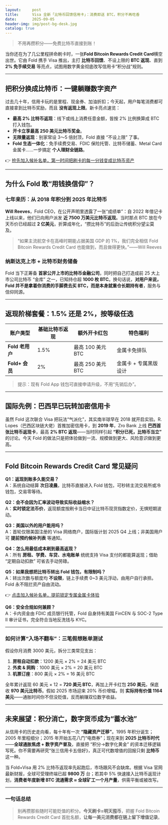 ```yaml
---
layout:     post
title:      Visa 全新「比特币回馈信用卡」：消费即送 BTC，积分不再吃香
date:       2025-09-05
header-img: img/post-bg-desk.jpg
catalog: true
---
```


> 不用再攒积分——免费比特币直接到账！

当你还在为了几公里程拼命刷卡时，一张**Fold Bitcoin Rewards Credit Card**横空出世。它由 Fold 携手 Visa 推出，主打 **比特币回馈**、不设上限的 **BTC 返现**、直到 **2% 免手续交易** 等亮点，试图用数字黄金彻底改写信用卡“积分战”规则。

---

## 把积分换成比特币：一键躺赚数字资产

过去几十年，信用卡玩的是里程、现金券、加油折扣；今天起，用户每笔消费都可直接拿到比特币奖励，而且 **没有返现上限**。新卡亮点速览：

- **最高 2% 比特币返现**：线下或线上消费任意金额，皆按 2% 比例换算成 BTC 打入钱包。  
- **开卡立享最高 250 美元比特币奖金**。  
- **无限量返现**：别家常设 3～5 倍封顶，Fold 直接 “不设上限” 了事。  
- **Fold 生态一体化**：免手续费交易、FDIC 保险托管、比特币储蓄、Metal Card 金属卡……一步搞定 **个人理财全链路**。

👉 [抢先加入候补名单，第一时间把刷卡的每一分钱变成比特币资产](https://okxdog.com/)

---

## 为什么 Fold 敢“用钱换信仰”？

### 七年亲历：从 2018 年积分到 2025 年比特币

**Will Reeves**，Fold CEO，在公开声明里透露了一张“成绩单”：自 2022 年借记卡上线以来，他们已向用户派发 **近 7500 万美元比特币返现**。当时那点 BTC 放在今天币价已经超过 **2 亿美元**，折算成年化，“攒比特币”的后劲让传统积分望尘莫及。

> “如果主流航空卡在高峰时期能占据美国 GDP 的 1%，我们完全相信 Fold Bitcoin Rewards Credit Card 也能做到，而且做得更快。”——Will Reeves

### 纳斯达克上市 + 比特币财务储备

Fold 当下正筹备 **首家公开上市的比特币金融公司**，同时把自己打造成前 25 大上市公司比特币 “金库” 之一，已知持仓超 **1000 枚 BTC**。换句话说，**对用户来说，Fold 并不是拿着你消费的手脚费去买 BTC，而是本身就重仓长期持有者**，服务与信仰同源。

---

## 返现阶梯套餐：1.5% 还是 2%，按等级任选

| 账户类型 | 基础比特币返现 | 额外开卡红包 | 特色福利 |
| --- | --- | --- | --- |
| **Fold 老用户** | 1.5% | 最高 100 美元 BTC | 金属卡免排队 |
| **Fold+ 会员** | 2% | 最高 250 美元 BTC | 金属卡 + 专属黑版设计 |

> 提示：现有 Fold App 钱包可直接申请升级，不用“先销后办”。

---

## 国际先例：巴西早已玩转加密信用卡

虽然 Fold 这次联合 Visa 把玩法“气派化”，其实南半球早在 2018 就开启实验。R. Lopes（巴西区块链大佬）首推加密信用卡，到 **2019 年**，Zro Bank 上线 **巴西首张比特币返现卡**，最高 **2% BTC 返现**——当时同样引起 **“积分已死，比特币当立”** 的讨论。今天 Fold 的做法只是把体验做到一流、规模做到更大、风险意识做到更高。

---

## Fold Bitcoin Rewards Credit Card 常见疑问

**Q1：返现到账多久能交易？**  
A：系统自动结算 **次日凌晨**，比特币直接进入 Fold 钱包，可秒转主流交易所或冷钱包，交易零等待。

**Q2：会不会因为汇率波动导致实际收益缩水？**  
A：**实时锁定法币价**，返现额度按刷卡当日中证比特币现货指数定价，无惧短期波动。

**Q3：美国以外的用户能用吗？**  
A：首轮仅限美国注册的 Visa 网络商户，国际版计划 2025 Q4 上线；非美国用户可 **提前预约候补列表** 等通知。

**Q4：怎么用最低成本刷到最高返现？**  
A：所有 **房租、学费、车贷、水电账单** 统统支持 Visa 支付的都能算返现；借助 “定期自动扣款” 可省去手动劳碌。

**Q5：如果我想把比特币转出 Fold 钱包，有限制吗？**  
A：转出次数与额度均 **不设限**，链上手续费 0~3 美元浮动，由用户自行承担。Fold 永不阻拦资产自由流动。

👉 [点击加入候补名单，提前锁定专属金属卡体验](https://okxdog.com/)

**Q6：安全合规如何兼顾？**  
A：卡内资金由 FDIC 成员银行托管，Fold 自身持有美国 FinCEN 与 SOC-2 Type II 审计证书，完全符合当地反洗钱与 KYC。

---

### 如何计算“入场不翻车”：三笔假想账单测试

假设你月消费 3000 美元，拆分三类常见支出：

1. **房租自动扣款**：1200 美元 × 2% = 24 美元 BTC  
2. **外卖 & 网购**：1000 美元 × 2% = 20 美元 BTC  
3. **机票订座**：800 美元 × 2% = 16 美元 BTC  

全年累计返现 60 美元 × 12 = **720 美元 BTC**，再加上开卡红包 **250 美元**，保底收 **970 美元比特币**。假如 2025 市场迎来 20% 币价增幅，则 **实际持有价值 1164 美元**——通胀时间你不但没贬值，反而躺赚双位数字收益。

---

## 未来展望：积分消亡，数字货币成为“蓄水池”

从信用卡的历史走向看，每十年有一次 **“隐藏资产迁移”**。1995 年积分诞生；2005 年里程细分；2015 年开始五花八门“电商券”；现在来到 **2025 比特币时代**——**全球通胀焦虑 + 数字资产普及**，直接把 “积分→数字化黄金” 的资本迁移逻辑写死。你不需要再研究“张三信用卡五倍好》，真正可代数增值的回报只剩 **比特币** 这一种。

当 Fold+Visa 用 2% 比特币返现率先起跑后，市场跟风不会缺席。根据 Visa 官网最新财报，全球可受理终端已超 **9800 万** 台；若其中 5% 快速接入比特币返现计划，**消费者年度新增 BTC 流通需求 ≈ 全球矿工一个月产量**，供需平衡或被改写。

---

### 一句话总结

> 别再攒那些随时可能贬值的积分。**今天刷卡=明天囤币**，把握 Fold Bitcoin Rewards Credit Card 首批名额，**让每一美元消费都在链上留下增值记录**。